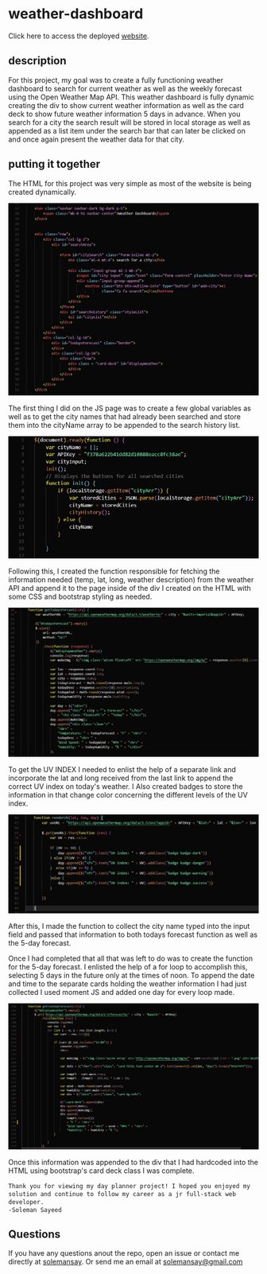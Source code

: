 # weather-dashboard

Click here to access the deployed [website](https://solemansay.github.io/weather-dashboard/).


## description

For this project, my goal was to create a fully functioning weather dashboard to search for current weather as well as the weekly forecast using the Open Weather Map API. This weather dashboard is fully dynamic creating the div to show current weather information as well as the card deck to show future weather information 5 days in advance. When you search for a city the search result will be stored in local storage as well as appended as a list item under the search bar that can later be clicked on and once again present the weather data for that city.

## putting it together 

The HTML for this project was very simple as most of the website is being created dynamically. 

<img src= "assets/html.jpg" alt ="html page">

The first thing I did on the JS page was to create a few global variables as well as to get the city names that had already been searched and store them into the cityName array to be appended to the search history list. 

<img src ="assets/variables.jpg" alt="variables get local storage">

Following this, I created the function responsible for fetching the information needed (temp, lat, long, weather description) from the weather API and append it to the page inside of the div I created on the HTML with some CSS and bootstrap styling as needed. 

<img src= "assets/todaysWeather.jpg" alt="todays weather forcast function">

To get the UV INDEX I needed to enlist the help of a separate link and incorporate the lat and long received from the last link to append the correct UV index on today's weather. I Also created badges to store the information in that change color concerning the different levels of the UV index. 

<img src="assets/UV-Index.jpg" alt="UV Index function">

After this, I made the function to collect the city name typed into the input field and passed that information to both todays forecast function as well as the 5-day forecast. 

Once I had completed that all that was left to do was to create the function for the 5-day forecast. I enlisted the help of a for loop to accomplish this, selecting 5 days in the future only at the times of noon. To append the date and time to the separate cards holding the weather information I had just collected I used moment JS and added one day for every loop made. 

<img src="assets/fiveDayForcarst.jpg" alt="Five day forcast">

Once this information was appended to the div that I had hardcoded into the HTML using bootstrap's card deck class I was complete. 

```
Thank you for viewing my day planner project! I hoped you enjoyed my solution and continue to follow my career as a jr full-stack web developer. 
-Soleman Sayeed
```

## Questions
  
If you have any questions anout the repo, open an issue or contact me directly at [solemansay](https://github.com/solemansay/). 
Or send me an email at [solemansay@gmail.com](solemansay@gmail.com)


